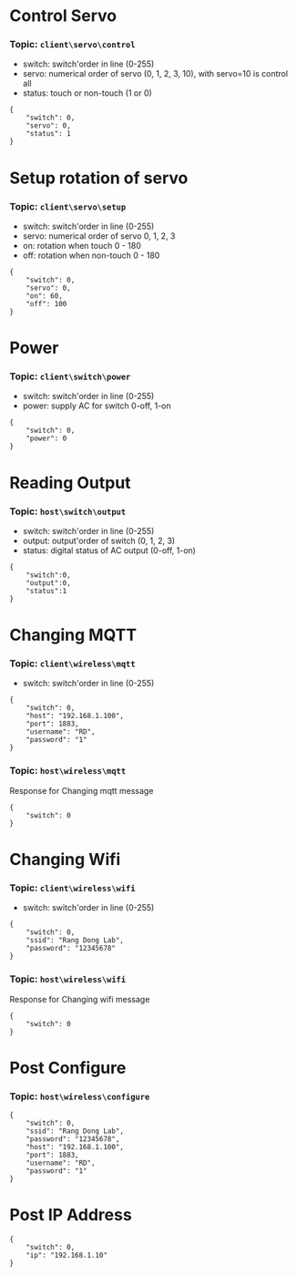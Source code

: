 # Control Servo
### Topic: `client\servo\control`
* switch: switch'order in line (0-255)
* servo: numerical order of servo (0, 1, 2, 3, 10), with servo=10 is control all
* status: touch or non-touch (1 or 0)
```
{
    "switch": 0,
    "servo": 0,
    "status": 1
}
``` 
# Setup rotation of servo
### Topic: `client\servo\setup`
* switch: switch'order in line (0-255)
* servo: numerical order of servo 0, 1, 2, 3
* on: rotation when touch 0 - 180
* off: rotation when non-touch 0 - 180
```
{
    "switch": 0,
    "servo": 0,
    "on": 60,
    "off": 100
}
```
# Power 
### Topic: `client\switch\power`
* switch: switch'order in line (0-255)
* power: supply AC for switch 0-off, 1-on
```
{
    "switch": 0,
    "power": 0
}
```

# Reading Output
### Topic: `host\switch\output`
* switch: switch'order in line (0-255)
* output: output'order of switch (0, 1, 2, 3)
* status: digital status of AC output (0-off, 1-on)
```
{
    "switch":0,
    "output":0,
    "status":1
}
```

# Changing MQTT
### Topic: `client\wireless\mqtt`
* switch: switch'order in line (0-255)
```
{
    "switch": 0,
    "host": "192.168.1.100",
    "port": 1883,
    "username": "RD",
    "password": "1"
}
```
### Topic: `host\wireless\mqtt`
Response for Changing mqtt message
```
{
    "switch": 0
}
```
# Changing Wifi
### Topic: `client\wireless\wifi`
* switch: switch'order in line (0-255)
```
{
    "switch": 0,
    "ssid": "Rang Dong Lab",
    "password": "12345678"
}
```
### Topic: `host\wireless\wifi`
Response for Changing wifi message
```
{
    "switch": 0
}
```
# Post Configure
### Topic: `host\wireless\configure`
```
{
    "switch": 0,
    "ssid": "Rang Dong Lab",
    "password": "12345678",
    "host": "192.168.1.100",
    "port": 1883,
    "username": "RD",
    "password": "1"
}
```
# Post IP Address
```
{
    "switch": 0,
    "ip": "192.168.1.10"
}
```